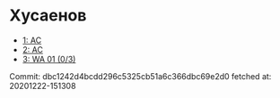 # Хусаенов
- [1: AC](1.md)
- [2: AC](2.md)
- [3: WA 01 (0/3)](3.md)

Commit: dbc1242d4bcdd296c5325cb51a6c366dbc69e2d0
 fetched at: 20201222-151308

